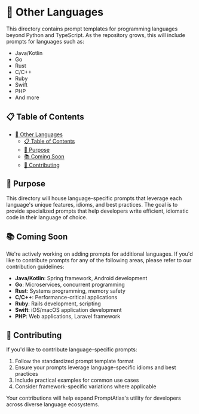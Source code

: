 # 🧩 Other Languages

This directory contains prompt templates for programming languages beyond Python and TypeScript. As the repository grows, this will include prompts for languages such as:

- Java/Kotlin
- Go
- Rust
- C/C++
- Ruby
- Swift
- PHP
- And more

## 📋 Table of Contents

- [🧩 Other Languages](#-other-languages)
  - [📋 Table of Contents](#-table-of-contents)
  - [🎯 Purpose](#-purpose)
  - [📚 Coming Soon](#-coming-soon)
  - [🤝 Contributing](#-contributing)

## 🎯 Purpose

This directory will house language-specific prompts that leverage each language's unique features, idioms, and best practices. The goal is to provide specialized prompts that help developers write efficient, idiomatic code in their language of choice.

## 📚 Coming Soon

We're actively working on adding prompts for additional languages. If you'd like to contribute prompts for any of the following areas, please refer to our contribution guidelines:

- **Java/Kotlin**: Spring framework, Android development
- **Go**: Microservices, concurrent programming
- **Rust**: Systems programming, memory safety
- **C/C++**: Performance-critical applications
- **Ruby**: Rails development, scripting
- **Swift**: iOS/macOS application development
- **PHP**: Web applications, Laravel framework

## 🤝 Contributing

If you'd like to contribute language-specific prompts:

1. Follow the standardized prompt template format
2. Ensure your prompts leverage language-specific idioms and best practices
3. Include practical examples for common use cases
4. Consider framework-specific variations where applicable

Your contributions will help expand PromptAtlas's utility for developers across diverse language ecosystems.
